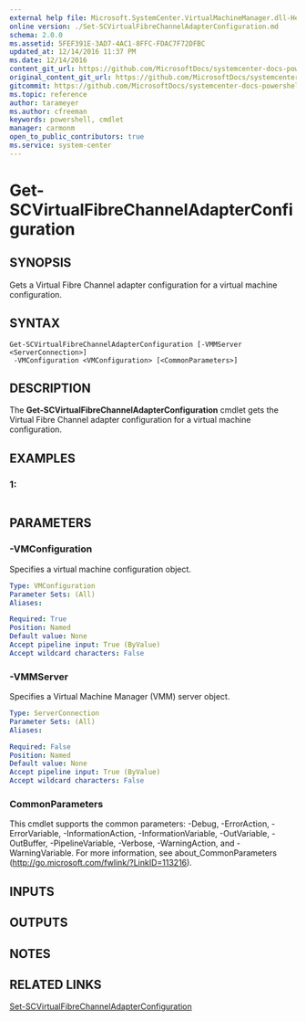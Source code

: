 ```yaml
---
external help file: Microsoft.SystemCenter.VirtualMachineManager.dll-Help.xml
online version: ./Set-SCVirtualFibreChannelAdapterConfiguration.md
schema: 2.0.0
ms.assetid: 5FEF391E-3AD7-4AC1-8FFC-FDAC7F72DFBC
updated_at: 12/14/2016 11:37 PM
ms.date: 12/14/2016
content_git_url: https://github.com/MicrosoftDocs/systemcenter-docs-powershell/blob/master/systemcenter-cmdlets/SystemCenter2016/VirtualMachineManager/v1/Get-SCVirtualFibreChannelAdapterConfiguration.md
original_content_git_url: https://github.com/MicrosoftDocs/systemcenter-docs-powershell/blob/master/systemcenter-cmdlets/SystemCenter2016/VirtualMachineManager/v1/Get-SCVirtualFibreChannelAdapterConfiguration.md
gitcommit: https://github.com/MicrosoftDocs/systemcenter-docs-powershell/blob/ddd0fefc9adaabb9394eb6c21b33370913d1830d/systemcenter-cmdlets/SystemCenter2016/VirtualMachineManager/v1/Get-SCVirtualFibreChannelAdapterConfiguration.md
ms.topic: reference
author: tarameyer
ms.author: cfreeman
keywords: powershell, cmdlet
manager: carmonm
open_to_public_contributors: true
ms.service: system-center
---
```


# Get-SCVirtualFibreChannelAdapterConfiguration

## SYNOPSIS
Gets a Virtual Fibre Channel adapter configuration for a virtual machine configuration.

## SYNTAX

```
Get-SCVirtualFibreChannelAdapterConfiguration [-VMMServer <ServerConnection>]
 -VMConfiguration <VMConfiguration> [<CommonParameters>]
```

## DESCRIPTION
The **Get-SCVirtualFibreChannelAdapterConfiguration** cmdlet gets the Virtual Fibre Channel adapter configuration for a virtual machine configuration.

## EXAMPLES

### 1:
```

```

## PARAMETERS

### -VMConfiguration
Specifies a virtual machine configuration object.

```yaml
Type: VMConfiguration
Parameter Sets: (All)
Aliases: 

Required: True
Position: Named
Default value: None
Accept pipeline input: True (ByValue)
Accept wildcard characters: False
```

### -VMMServer
Specifies a Virtual Machine Manager (VMM) server object.

```yaml
Type: ServerConnection
Parameter Sets: (All)
Aliases: 

Required: False
Position: Named
Default value: None
Accept pipeline input: True (ByValue)
Accept wildcard characters: False
```

### CommonParameters
This cmdlet supports the common parameters: -Debug, -ErrorAction, -ErrorVariable, -InformationAction, -InformationVariable, -OutVariable, -OutBuffer, -PipelineVariable, -Verbose, -WarningAction, and -WarningVariable. For more information, see about_CommonParameters (http://go.microsoft.com/fwlink/?LinkID=113216).

## INPUTS

## OUTPUTS

## NOTES

## RELATED LINKS

[Set-SCVirtualFibreChannelAdapterConfiguration](xref:SystemCenter2016/VirtualMachineManager/v1/Set-SCVirtualFibreChannelAdapterConfiguration.md)

